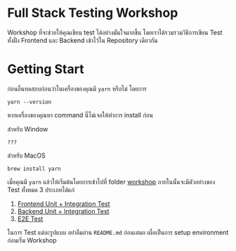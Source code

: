 # Full Stack Testing Workshop

Workshop ที่จะช่วยให้คุณเขียน test ได้อย่างมั่นใจมากขึ้น โดยเราได้รวมรวมวิธีการเขียน Test ทั้งฝั่ง Frontend และ Backend เข้าไว้ใน Repository เดียวกัน

# Getting Start

ก่อนอื่นทดสอบก่อนว่าในเครื่องของคุณมี `yarn` หรือไม่ โดยการ

```
yarn --version
```

หากเครื่องของคุณหา command นี้ไม่เจอให้ทำการ install ก่อน

สำหรับ Window

```
???
```

สำหรับ MacOS

```
brew install yarn
```

เมื่อคุณมี `yarn` แล้วให้เริ่มต้นโดยการเข้าไปที่ folder [workshop](/workshop) ภายในนั้นจะมีตัวอย่างของ Test ทั้งหมด 3 ประเภทได้แก่

1. [Frontend Unit + Integration Test](/workshop/frontend)
2. [Backend Unit + Integration Test](/workshop/backend)
3. [E2E Test](/workshop/e2e)

ในการ Test แต่ละรูปแบบ อย่าลืมอ่าน `README.md` ก่อนเสมอ เผื่อเป็นการ setup environment ก่อนเริ่ม Workshop
